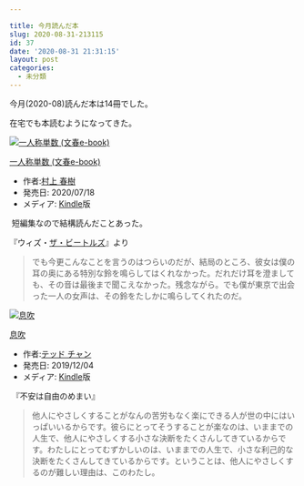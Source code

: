 ```yaml
---

title: 今月読んだ本
slug: 2020-08-31-213115
id: 37
date: '2020-08-31 21:31:15'
layout: post
categories:
  - 未分類
---
```


今月(2020-08)読んだ本は14冊でした。

在宅でも本読むようになってきた。



[![一人称単数 (文春e-book)](https://m.media-amazon.com/images/I/51LbDDk0dwL._SL160_.jpg "一人称単数 (文春e-book)")](https://www.amazon.co.jp/exec/obidos/ASIN/B089NDCT8P/peipeipe-22/)



[一人称単数 (文春e-book)](https://www.amazon.co.jp/exec/obidos/ASIN/B089NDCT8P/peipeipe-22/)

*   作者:[村上 春樹](http://d.hatena.ne.jp/keyword/%C2%BC%BE%E5%20%BD%D5%BC%F9)
*   発売日: 2020/07/18
*   メディア: [Kindle](http://d.hatena.ne.jp/keyword/Kindle)版







 短編集なので結構読んだことあった。

『ウィズ・[ザ・ビートルズ](http://d.hatena.ne.jp/keyword/%A5%B6%A1%A6%A5%D3%A1%BC%A5%C8%A5%EB%A5%BA)』より

> でも今更こんなことを言うのはつらいのだが、結局のところ、彼女は僕の耳の奥にある特別な鈴を鳴らしてはくれなかった。だれだけ耳を澄ましても、その音は最後まで聞こえなかった。残念ながら。でも僕が東京で出会った一人の女声は、その鈴をたしかに鳴らしてくれたのだ。



[![息吹](https://m.media-amazon.com/images/I/51kV4fmbdmL._SL160_.jpg "息吹")](https://www.amazon.co.jp/exec/obidos/ASIN/B0823T8D4K/peipeipe-22/)



[息吹](https://www.amazon.co.jp/exec/obidos/ASIN/B0823T8D4K/peipeipe-22/)

*   作者:[テッド チャン](http://d.hatena.ne.jp/keyword/%A5%C6%A5%C3%A5%C9%20%A5%C1%A5%E3%A5%F3)
*   発売日: 2019/12/04
*   メディア: [Kindle](http://d.hatena.ne.jp/keyword/Kindle)版







 『不安は自由のめまい』

> 他人にやさしくすることがなんの苦労もなく楽にできる人が世の中にはいっぱいいるからです。彼らにとってそうすることが楽なのは、いままでの人生で、他人にやさしくする小さな決断をたくさんしてきているからです。わたしにとってむずかしいのは、いままでの人生で、小さな利己的な決断をたくさんしてきているからです。ということは、他人にやさしくするのが難しい理由は、このわたし。